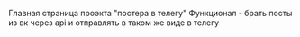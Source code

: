Главная страница проэкта "постера в телегу"
Функционал - брать посты из вк через api и отправлять в таком же виде в телегу


